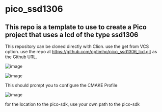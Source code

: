 # pico_ssd1306

## This repo is a template to use to create a Pico project that uses a lcd of the type ssd1306

This repository can be cloned directly with Clion.
use the get from VCS option.
use the  repo at https://github.com/optimho/pico_ssd1306_lcd.git   as the Github URL.

![image](https://user-images.githubusercontent.com/5043486/210718941-b25966b2-7882-4719-bbbe-ccd28c142d5a.png)


![image](https://user-images.githubusercontent.com/5043486/210719436-66ba863c-fe78-41cc-9d73-445e716fe4e9.png)

This should prompt you to configure the CMAKE Profile 

![image](https://user-images.githubusercontent.com/5043486/210719748-29558407-0017-44d9-b133-976cccf4c1a3.png)

for the location to the pico-sdk, use your own path to the pico-sdk

